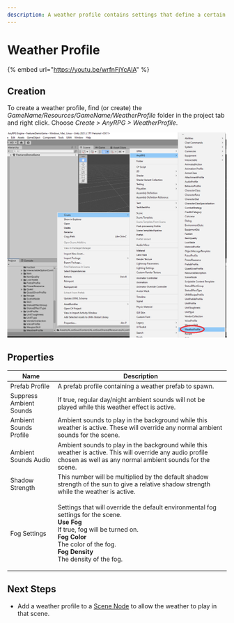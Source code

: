 ```yaml
---
description: A weather profile contains settings that define a certain type of weather.
---
```


# Weather Profile

{% embed url="https://youtu.be/wrfnFjYcAlA" %}

## Creation

To create a weather profile, find (or create) the _GameName/Resources/GameName/WeatherProfile_ folder in the project tab and right click.  Choose _Create > AnyRPG > WeatherProfile_.

![](<../.gitbook/assets/image (1) (2).png>)

## Properties

| Name                    | Description                                                                                                                                                                                                                                                               |
| ----------------------- | ------------------------------------------------------------------------------------------------------------------------------------------------------------------------------------------------------------------------------------------------------------------------- |
| Prefab Profile          | A prefab profile containing a weather prefab to spawn.                                                                                                                                                                                                                    |
| Suppress Ambient Sounds | If true, regular day/night ambient sounds will not be played while this weather effect is active.                                                                                                                                                                         |
| Ambient Sounds Profile  | Ambient sounds to play in the background while this weather is active. These will override any normal ambient sounds for the scene.                                                                                                                                       |
| Ambient Sounds Audio    | Ambient sounds to play in the background while this weather is active. This will override any audio profile chosen as well as any normal ambient sounds for the scene.                                                                                                    |
| Shadow Strength         | This number will be multiplied by the default shadow strength of the sun to give a relative shadow strength while the weather is active.                                                                                                                                  |
| Fog Settings            | <p>Settings that will override the default environmental fog settings for the scene.<br><strong>Use Fog</strong><br>If true, fog will be turned on.<br><strong>Fog Color</strong><br>The color of the fog.<br><strong>Fog Density</strong><br>The density of the fog.</p> |

## Next Steps

* Add a weather profile to a [Scene Node](scene-node.md) to allow the weather to play in that scene.

